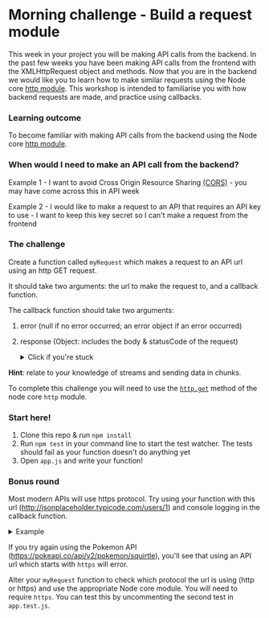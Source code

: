 # Morning challenge - Build a request module

This week in your project you will be making API calls from the backend. In the past few weeks you have been making API calls from the frontend with the XMLHttpRequest object and methods. Now that you are in the backend we would like you to learn how to make similar requests using the Node core [http module](https://nodejs.org/api/http.html). This workshop is intended to familiarise you with how backend requests are made, and practice using callbacks.

### Learning outcome

To become familiar with making API calls from the backend using the Node core [http module](https://nodejs.org/api/http.html).

### When would I need to make an API call from the backend?

Example 1 - I want to avoid Cross Origin Resource Sharing [(CORS)](https://developer.mozilla.org/en-US/docs/Web/HTTP/CORS) - you may have come across this in API week

Example 2 - I would like to make a request to an API that requires an API key to use - I want to keep this key secret so I can't make a request from the frontend

### The challenge

Create a function called `myRequest` which makes a request to an API url using an http GET request.

It should take two arguments: the url to make the request to, and a callback function.

The callback function should take two arguments:

1. error (null if no error occurred; an error object if an error occurred)
2. response (Object: includes the body & statusCode of the request)

   <details>
   <summary>Click if you're stuck</summary>

   **Hint**: One way to do this is to pass on the response object from the API directly, or you may want to construct this object yourself.

   </details>

**Hint**: relate to your knowledge of streams and sending data in chunks.

To complete this challenge you will need to use the [`http.get`](https://nodejs.org/api/http.html#http_http_get_options_callback) method of the node core `http` module.

### Start here!

1. Clone this repo & run `npm install`
2. Run `npm test` in your command line to start the test watcher. The tests should fail as your function doesn't do anything yet
3. Open `app.js` and write your function!

### Bonus round

Most modern APIs will use https protocol.
Try using your function with this url (http://jsonplaceholder.typicode.com/users/1) and console logging in the callback function.

<details>
<summary>Example</summary>

```javascript
const consoleLoggingCallback = (error, response) => {
  if (error) {
    console.log(error);
  } else {
    console.log({ body: response.body, statusCode: response.statusCode });
  }
};

myRequest(
  "http://jsonplaceholder.typicode.com/users/1",
  consoleLoggingCallback
);
```

</details>

If you try again using the Pokemon API (https://pokeapi.co/api/v2/pokemon/squirtle), you'll see that using an API url which starts with `https` will error.

Alter your `myRequest` function to check which protocol the url is using (http or https) and use the appropriate Node core module. You will need to require `https`. You can test this by uncommenting the second test in `app.test.js`.
